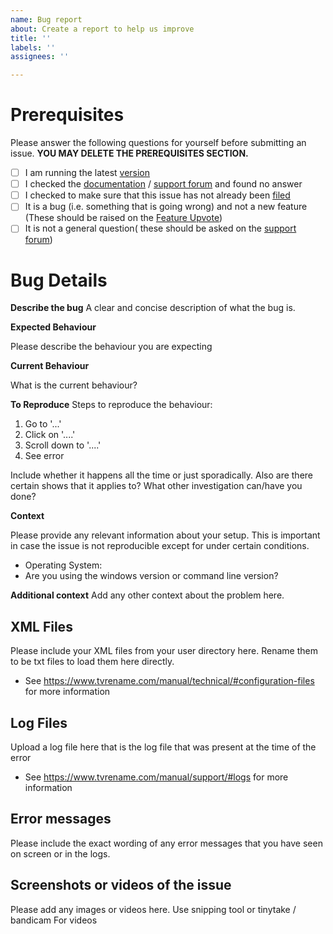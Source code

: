 ```yaml
---
name: Bug report
about: Create a report to help us improve
title: ''
labels: ''
assignees: ''

---
```


# Prerequisites

Please answer the following questions for yourself before submitting an issue. **YOU MAY DELETE THE PREREQUISITES SECTION.**

- [ ] I am running the latest [version](https://github.com/TV-Rename/tvrename/releases)
- [ ] I checked the [documentation](https://www.tvrename.com/manual/user/) / [support forum](https://groups.google.com/forum/#!forum/tvrename) and found no answer
- [ ] I checked to make sure that this issue has not already been [filed](https://github.com/TV-Rename/tvrename/issues)
- [ ] It is a bug (i.e. something that is going wrong) and not a new feature (These should be raised on the [Feature Upvote]([theideawall](https://tvrename.featureupvote.com/)))
 - [ ] It is not a general question( these should be asked on the [support forum](https://groups.google.com/forum/#!forum/tvrename))

# Bug Details

**Describe the bug**
A clear and concise description of what the bug is.

**Expected Behaviour**

Please describe the behaviour you are expecting

**Current Behaviour**

What is the current behaviour?

**To Reproduce**
Steps to reproduce the behaviour:
1. Go to '...'
2. Click on '....'
3. Scroll down to '....'
4. See error


Include whether it happens all the time or just sporadically. Also are there certain shows that it applies to?  What other investigation can/have you done?

**Context**

Please provide any relevant information about your setup. This is important in case the issue is not reproducible except for under certain conditions.

* Operating System:
* Are you using the windows version or command line version?

**Additional context**
Add any other context about the problem here.

## XML Files

Please include your XML files from your user directory here. Rename them to be txt files to load them here directly.
- See https://www.tvrename.com/manual/technical/#configuration-files for more information

## Log Files

Upload a log file here that is the log file that was present at the time of the error
 - See https://www.tvrename.com/manual/support/#logs for more information

## Error messages

Please include the exact wording of any error messages that you have seen on screen or in the logs.

## Screenshots or videos of the issue

Please add any images or videos here. Use snipping tool or tinytake / bandicam For videos
